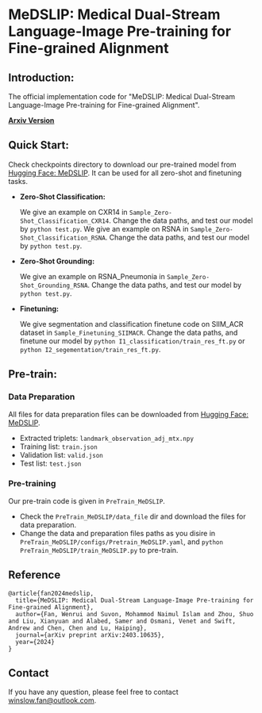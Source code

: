 # MeDSLIP: Medical Dual-Stream Language-Image Pre-training for Fine-grained Alignment

## Introduction:

The official implementation  code for "MeDSLIP: Medical Dual-Stream Language-Image Pre-training for Fine-grained Alignment".

[**Arxiv Version**](https://arxiv.org/abs/2403.10635)

## Quick Start:
Check checkpoints directory to download our pre-trained model from [Hugging Face: MeDSLIP](https://huggingface.co/pykale/MeDSLIP). It can be used for all zero-shot and finetuning tasks.

* **Zero-Shot Classification:**

    We give an example on CXR14 in ```Sample_Zero-Shot_Classification_CXR14```. Change the data paths, and test our model by ```python test.py```.
    We give an example on RSNA in ```Sample_Zero-Shot_Classification_RSNA```. Change the data paths, and test our model by ```python test.py```.

* **Zero-Shot Grounding:**

    We give an example on RSNA_Pneumonia in ```Sample_Zero-Shot_Grounding_RSNA```. Change the data paths, and test our model by ```python test.py```.

* **Finetuning:**

    We give segmentation and classification finetune code on SIIM_ACR dataset in ```Sample_Finetuning_SIIMACR```. Change the data paths, and finetune our model by ```python I1_classification/train_res_ft.py``` or ```python I2_segementation/train_res_ft.py```.

## Pre-train:
### Data Preparation
All files for data preparation files can be downloaded from [Hugging Face: MeDSLIP](https://huggingface.co/pykale/MeDSLIP).
- Extracted triplets: `landmark_observation_adj_mtx.npy`
- Training list: `train.json`
- Validation list: `valid.json`
- Test list: `test.json`

### Pre-training
Our pre-train code is given in ```PreTrain_MeDSLIP```.
* Check the ```PreTrain_MeDSLIP/data_file``` dir and download the files for data preparation.
* Change the data and preparation files paths as you disire in ```PreTrain_MeDSLIP/configs/Pretrain_MeDSLIP.yaml```, and ```python PreTrain_MeDSLIP/train_MeDSLIP.py``` to pre-train.

## Reference
```
@article{fan2024medslip,
  title={MeDSLIP: Medical Dual-Stream Language-Image Pre-training for Fine-grained Alignment},
  author={Fan, Wenrui and Suvon, Mohammod Naimul Islam and Zhou, Shuo and Liu, Xianyuan and Alabed, Samer and Osmani, Venet and Swift, Andrew and Chen, Chen and Lu, Haiping},
  journal={arXiv preprint arXiv:2403.10635},
  year={2024}
}
```

## Contact
If you have any question, please feel free to contact winslow.fan@outlook.com.
